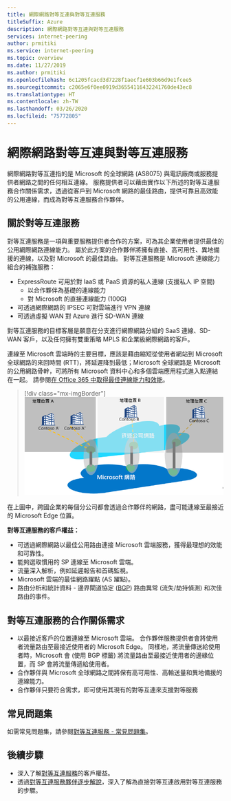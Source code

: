 ```yaml
---
title: 網際網路對等互連與對等互連服務
titleSuffix: Azure
description: 網際網路對等互連與對等互連服務
services: internet-peering
author: prmitiki
ms.service: internet-peering
ms.topic: overview
ms.date: 11/27/2019
ms.author: prmitiki
ms.openlocfilehash: 6c1205fcacd3d7228f1aecf1e603b66d9e1fcee5
ms.sourcegitcommit: c2065e6f0ee0919d36554116432241760de43ec8
ms.translationtype: HT
ms.contentlocale: zh-TW
ms.lasthandoff: 03/26/2020
ms.locfileid: "75772805"
---
```

# <a name="internet-peering-vs-peering-service"></a>網際網路對等互連與對等互連服務

網際網路對等互連指的是 Microsoft 的全球網路 (AS8075) 與電訊廠商或服務提供者網路之間的任何相互連線。 服務提供者可以藉由實作以下所述的對等互連服務合作關係需求，透過從客戶到 Microsoft 網路的最佳路由，提供可靠且高效能的公用連線，而成為對等互連服務合作夥伴。

## <a name="about-peering-service"></a>關於對等互連服務
對等互連服務是一項與重要服務提供者合作的方案，可為其企業使用者提供最佳的公用網際網路連線能力。 屬於此方案的合作夥伴將擁有直接、高可用性、異地備援的連線，以及對 Microsoft 的最佳路由。 對等互連服務是 Microsoft 連線能力組合的補強服務：
*   ExpressRoute 可用於對 IaaS 或 PaaS 資源的私人連線 (支援私人 IP 空間)
    *   以合作夥伴為基礎的連線能力
    *   對 Microsoft 的直接連線能力 (100G)
*   可透過網際網路的 IPSEC 可對雲端進行 VPN 連線
*   可透過虛擬 WAN 對 Azure 進行 SD-WAN 連線

對等互連服務的目標客層是願意在分支進行網際網路分組的 SaaS 連線、SD-WAN 客戶，以及任何擁有雙重策略 MPLS 和企業級網際網路的客戶。

連線至 Microsoft 雲端時的主要目標，應該是藉由縮短從使用者網站到 Microsoft 全球網路的來回時間 (RTT)，將延遲降到最低；Microsoft 全球網路是 Microsoft 的公用網路骨幹，可將所有 Microsoft 資料中心和多個雲端應用程式進入點連結在一起。 請參閱[在 Office 365 中取得最佳連線能力和效能](https://techcommunity.microsoft.com/t5/Office-365-Blog/Getting-the-best-connectivity-and-performance-in-Office-365/ba-p/124694)。

> [!div class="mx-imgBorder"]
> ![分散式存取的影像](./media/distributed-access.png)

在上圖中，跨國企業的每個分公司都會透過合作夥伴的網路，盡可能連線至最接近的 Microsoft Edge 位置。

**對等互連服務的客戶權益：**
* 可透過網際網路以最佳公用路由連接 Microsoft 雲端服務，獲得最理想的效能和可靠性。
* 能夠選取慣用的 SP 連線至 Microsoft 雲端。
* 流量深入解析，例如延遲報告和首碼監視。
* Microsoft 雲端的最佳網路躍點 (AS 躍點)。
* 路由分析和統計資料 - 邊界閘道協定 ([BGP](https://en.wikipedia.org/wiki/Border_Gateway_Protocol)) 路由異常 (流失/劫持偵測) 和次佳路由的事件。

## <a name="peering-service-partnership-requirements"></a>對等互連服務的合作關係需求
* 以最接近客戶的位置連線至 Microsoft 雲端。 合作夥伴服務提供者會將使用者流量路由至最接近使用者的 Microsoft Edge。 同樣地，將流量傳送給使用者時，Microsoft 會 (使用 BGP 標籤) 將流量路由至最接近使用者的邊緣位置，而 SP 會將流量傳遞給使用者。
* 合作夥伴與 Microsoft 全球網路之間將保有高可用性、高輸送量和異地備援的連線能力。
* 合作夥伴只要符合需求，即可使用其現有的對等互連來支援對等服務

## <a name="faq"></a>常見問題集
如需常見問題集，請參閱[對等互連服務 - 常見問題集](service-faqs.md)。

## <a name="next-steps"></a>後續步驟

* 深入了解[對等互連服務](https://docs.microsoft.com/azure/peering-service/)的客戶權益。
* 透過[對等互連服務夥伴逐步解說](walkthrough-peering-service-all.md)，深入了解為直接對等互連啟用對等互連服務的步驟。
